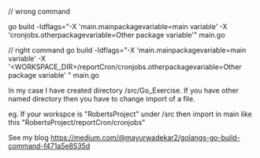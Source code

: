 // wrong command

go build -ldflags="-X 'main.mainpackagevariable=main variable' -X 'cronjobs.otherpackagevariable=Other package variable'" main.go

// right command
go build -ldflags="-X 'main.mainpackagevariable=main variable' -X '<WORKSPACE_DIR>/reportCron/cronjobs.otherpackagevariable=Other package variable' " main.go


In my case I have created directory /src/Go_Exercise. If you have other named directory then you have to change import of a file.

eg. If your workspce is "RobertsProject" under /src then import in main like this "RobertsProject/reportCron/cronjobs"

See my blog https://medium.com/@mayurwadekar2/golangs-go-build-command-f471a5e8535d
